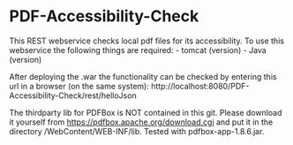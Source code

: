 # PDF-Accessibility-Check

This REST webservice checks local pdf files for its accessibility.
To use this webservice the following things are required:
	- tomcat (version)
	- Java (version)

After deploying the .war the functionality can be checked by entering this url in a browser (on the same system): http://localhost:8080/PDF-Accessibility-Check/rest/helloJson

The thirdparty lib for PDFBox is NOT contained in this git. Please download it yourself from https://pdfbox.apache.org/download.cgi and put it in the directory /WebContent/WEB-INF/lib. Tested with pdfbox-app-1.8.6.jar.